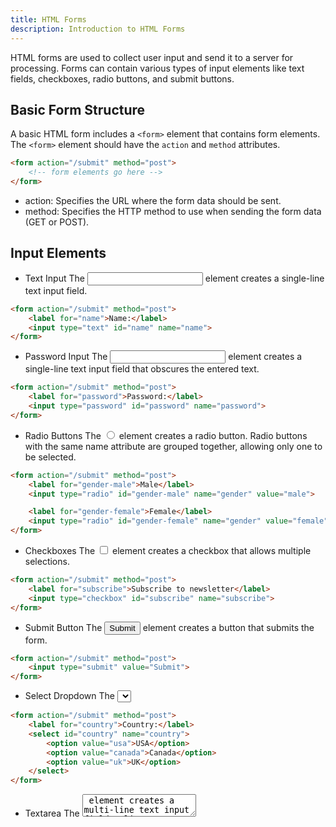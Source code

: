 ```yaml
---
title: HTML Forms
description: Introduction to HTML Forms
---
```


HTML forms are used to collect user input and send it to a server for processing. Forms can contain various types of input elements like text fields, checkboxes, radio buttons, and submit buttons.

## Basic Form Structure

A basic HTML form includes a `<form>` element that contains form elements. The `<form>` element should have the `action` and `method` attributes.

```html
<form action="/submit" method="post">
    <!-- form elements go here -->
</form>
```

- action: Specifies the URL where the form data should be sent.
- method: Specifies the HTTP method to use when sending the form data (GET or POST).
## Input Elements
- Text Input
The <input type="text"> element creates a single-line text input field.

```html
<form action="/submit" method="post">
    <label for="name">Name:</label>
    <input type="text" id="name" name="name">
</form>
```
- Password Input
The <input type="password"> element creates a single-line text input field that obscures the entered text.

```html
<form action="/submit" method="post">
    <label for="password">Password:</label>
    <input type="password" id="password" name="password">
</form>
```
- Radio Buttons
The <input type="radio"> element creates a radio button. Radio buttons with the same name attribute are grouped together, allowing only one to be selected.

```html
<form action="/submit" method="post">
    <label for="gender-male">Male</label>
    <input type="radio" id="gender-male" name="gender" value="male">

    <label for="gender-female">Female</label>
    <input type="radio" id="gender-female" name="gender" value="female">
</form>
```
- Checkboxes
The <input type="checkbox"> element creates a checkbox that allows multiple selections.

```html
<form action="/submit" method="post">
    <label for="subscribe">Subscribe to newsletter</label>
    <input type="checkbox" id="subscribe" name="subscribe">
</form>
```
- Submit Button
The <input type="submit"> element creates a button that submits the form.

```html
<form action="/submit" method="post">
    <input type="submit" value="Submit">
</form>
```
- Select Dropdown
The <select> element creates a dropdown list.

```html
<form action="/submit" method="post">
    <label for="country">Country:</label>
    <select id="country" name="country">
        <option value="usa">USA</option>
        <option value="canada">Canada</option>
        <option value="uk">UK</option>
    </select>
</form>
```
- Textarea
The <textarea> element creates a multi-line text input field.

```html
<form action="/submit" method="post">
    <label for="message">Message:</label>
    <textarea id="message" name="message" rows="4" cols="50"></textarea>
</form>
```
- Example Form
Here is an example of a complete form with various input elements:

```html
<!DOCTYPE html>
<html>
<head>
    <title>HTML Form Example</title>
</head>
<body>

<h2>Contact Form</h2>

<form action="/submit" method="post">
    <label for="name">Name:</label>
    <input type="text" id="name" name="name"><br><br>

    <label for="email">Email:</label>
    <input type="email" id="email" name="email"><br><br>
    
    <label for="password">Password:</label>
    <input type="password" id="password" name="password"><br><br>
    
    <label for="gender">Gender:</label><br>
    <input type="radio" id="gender-male" name="gender" value="male">
    <label for="gender-male">Male</label><br>
    <input type="radio" id="gender-female" name="gender" value="female">
    <label for="gender-female">Female</label><br><br>
    
    <label for="hobbies">Hobbies:</label><br>
    <input type="checkbox" id="hobbies-reading" name="hobbies" value="reading">
    <label for="hobbies-reading">Reading</label><br>
    <input type="checkbox" id="hobbies-traveling" name="hobbies" value="traveling">
    <label for="hobbies-traveling">Traveling</label><br><br>
    
    <label for="country">Country:</label>
    <select id="country" name="country">
        <option value="usa">USA</option>
        <option value="canada">Canada</option>
        <option value="uk">UK</option>
    </select><br><br>
    
    <label for="message">Message:</label><br>
    <textarea id="message" name="message" rows="4" cols="50"></textarea><br><br>
    
    <input type="submit" value="Submit">
</form>

</body>
</html>
```
### Conclusion
HTML forms are a fundamental part of web development, enabling user interaction and data collection. By understanding the various form elements and their attributes, you can create comprehensive and functional forms for your web applications.